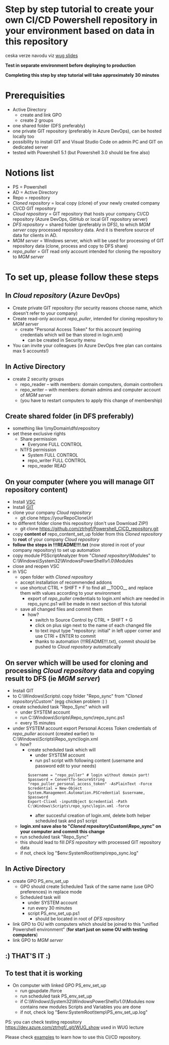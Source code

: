 # Step by step tutorial to create your own CI/CD Powershell repository in your environment based on data in this repository

ceska verze navodu viz [wug slides](https://github.com/ztrhgf/Powershell_CICD_repository/blob/master/jak%20zprovoznit%20CICD%20Powershell%20repo.pptx)

**Test in separate environment before deploying to production**

**Completing this step by step tutorial will take approximately 30 minutes**

# Prerequisities
- Active Directory
  - create and link GPO
  - create 2 groups
- one shared folder (DFS preferably)
- one private GIT repository (preferably in Azure DevOps), can be hosted locally too 
- possibility to install GIT and Visual Studio Code on admin PC and GIT on dedicated server
- tested with Powershell 5.1 (but Powershell 3.0 should be fine also)

# Notions list
- PS = Powershell
- AD = Active Directory 
- Repo = repository
- *Cloned repository* = local copy (clone) of your newly created company CI/CD GIT repository
- *Cloud repository* = GIT repository that hosts your company CI/CD repository (Azure DevOps, GitHub or local GIT repository server)
- *DFS repository* = shared folder (preferably in DFS), to which *MGM server* copy processed repository data. And it is therefore source of data for clients in AD.
- *MGM server* = Windows server, which will be used for processing of GIT repository data (clone, process and copy to DFS share)
- *repo_puller* = GIT read only account intended for cloning the repository to *MGM server*


# To set up, please follow these steps 
## In *Cloud repository* (Azure DevOps)
- Create private GIT repository (for security reasons choose name, which doesn't refer to your company)
- Create read-only account *repo_puller*, intended for cloning repository to *MGM server*
  - create "Personal Access Token" for this account (expiring credentials which will be than stored in login.xml)
    - can be created in Security menu
- You can invite your colleagues (in Azure DevOps free plan can contains max 5 accounts!)

## In Active Directory
- create 2 security groups
  - repo_reader – with members: domain computers, domain controllers
  - repo_writer – with members: domain admins and computer account of *MGM server*
  - (you have to restart computers to apply this change of membership)

## Create shared folder (in DFS preferably)
- something like \\\\myDomain\dfs\repository
- set these exclusive rights
  - Share permission
    - Everyone FULL CONTROL
  - NTFS permission
    - System FULL CONTROL
    - repo_writer FULL CONTROL
    - repo_reader READ
    
## On your computer (where you will manage GIT repository content)
- Install [VSC](https://code.visualstudio.com/download)
- Install [GIT](https://git-scm.com/download/win)
- clone your company *Cloud repository*
  - git clone https://yourRepoCloneUrl
- to different folder clone this repository (don't use Download ZIP!)
  - git clone https://github.com/ztrhgf/Powershell_CICD_repository.git
- copy **content of** repo_content_set_up folder from this *Cloned repository* to **root** of your company *Cloud repository*
- **follow the steps in !!!README!!!.txt** (now stored in root of your company repository) to set up automation
- copy module PSScriptAnalyzer from "*Cloned repository*\Modules" to C:\Windows\System32\WindowsPowerShell\v1.0\Modules
- close and reopen VSC
- in VSC
  - open folder with *Cloned repository*
  - accept installation of recommended addons
  - use shortcut CTRL + SHIFT + F to find all \_\_TODO__ and replace them with values according to your environment
    - export of *repo_puller* credentials to login.xml which are needed in repo_sync.ps1 will be made in next section of this tutorial
  - save all changed files and commit them
    - how?
      - switch to Source Control by CTRL + SHIFT + G
      - click on plus sign next to the name of each changed file
      - to text input type "repository: initial" in left upper corner and use CTRl + ENTER to commit
      - thanks to automation (!!!README!!!.txt), commit should be pushed to *Cloud repository* automatically
    
## On server which will be used for cloning and processing *Cloud repository* data and copying result to DFS (ie *MGM server*)
- Install GIT
- to C:\Windows\Scripts\ copy folder "Repo_sync" from "*Cloned repository*\Custom\" (egg chicken problem :) )
- create scheduled task "Repo_Sync" which will
  - under SYSTEM account
  - run C:\Windows\Scripts\Repo_sync\repo_sync.ps1
  - every 15 minutes
- under SYSTEM account export Personal Access Token credentials of *repo_puller* account (created earlier) to C:\Windows\Scripts\Repo_sync\login.xml
  - how?
    - create scheduled task which will
      - under SYSTEM account
      - run ps1 script with following content (username and password edit to your needs)
      ```
      $username = "repo_puller" # login without domain part!
      $password = ConvertTo-SecureString "repo_puller_personal_access_token" -AsPlainText -Force
      $credential = New-Object System.Management.Automation.PSCredential $username, $password
      Export-Clixml -inputObject $credential -Path C:\Windows\Scripts\repo_sync\login.xml -force
      ```
      - after succesful creation of login.xml, delete both helper scheduled task and ps1 script
   - **login.xml save also to "*Cloned repository*\Custom\Repo_sync" on your computer and commit this change**
   - run scheduled task "Repo_Sync"
    - this should lead to fill *DFS repository* with processed GIT repository data
    - if not, check log "$env:SystemRoot\temp\repo_sync.log"

## In Active Directory
- create GPO PS_env_set_up
  - GPO should create Scheduled Task of the same name (use GPO preferences) in replace mode
  - Scheduled task will 
    - under SYSTEM account
    - run every 30 minutes
    - script PS_env_set_up.ps1
      - should be located in root of *DFS repository*
- link GPO to OU with computers which should be joined to this "unified Powershell environment" (**for start just on some OU with testing computers**)
- link GPO to *MGM server*

## :) THAT'S IT :)

## To test that it is working 
- On computer with linked GPO PS_env_set_up 
  - run gpupdate /force
  - run scheduled task PS_env_set_up
  - if C:\Windows\System32\WindowsPowerShell\v1.0\Modules now contains new modules Scripts and Variables you are done
  - if not, check log "$env:SystemRoot\temp\PS_env_set_up.log"

PS: you can check testing repository https://dev.azure.com/ztrhgf/_git/WUG_show used in WUG lecture

Please check [examples](https://github.com/ztrhgf/Powershell_CICD_repository/blob/master/2.%20HOW%20TO%20USE%20-%20EXAMPLES.md) to learn how to use this CI/CD repository.
